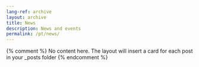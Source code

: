 ```yaml
---
lang-ref: archive
layout: archive
title: News
description: News and events
permalink: /pt/news/
---
```

{% comment %}
  No content here. The layout will insert a card for each post in your _posts folder
{% endcomment %}